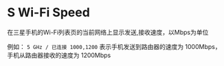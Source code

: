 # S Wi-Fi Speed

在三星手机的Wi-Fi列表页的当前网络上显示发送,接收速度，以Mbps为单位

例如： `5 GHz / 已连接 1000,1200` 表示手机发送到路由器的速度为 1000Mbps，手机从路由器接收的速度为 1200Mbps
